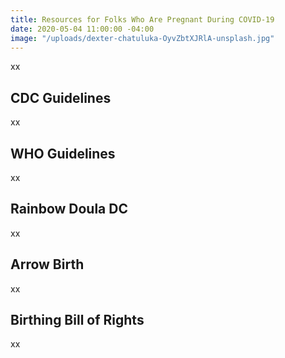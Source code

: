 ```yaml
---
title: Resources for Folks Who Are Pregnant During COVID-19
date: 2020-05-04 11:00:00 -04:00
image: "/uploads/dexter-chatuluka-OyvZbtXJRlA-unsplash.jpg"
---
```


xx

## CDC Guidelines

xx

## WHO Guidelines

xx

## Rainbow Doula DC

xx

## Arrow Birth

xx

## Birthing Bill of Rights

xx